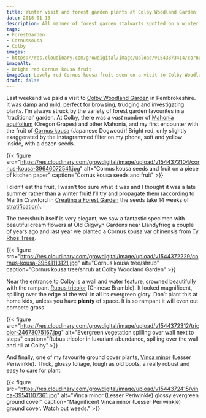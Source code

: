 ```yaml
---
title: Winter visit and forest garden plants at Colby Woodland Garden
date: 2018-01-13
description: All manner of forest garden stalwarts spotted on a winter visit to the National Trust Colby Woodland Garden near Amroth in Pembrokeshire
tags: 
- ForestGarden
- CornusKousa
- Colby
images: 
- https://res.cloudinary.com/growdigital/image/upload/v1543873414/cornus-kousa-fruit-39541199411.jpg
imageAlt: 
- Bright red Cornus kousa fruit
imageCap: Lovely red Cornus kousa fruit seen on a visit to Colby Woodland Garden
draft: false
---
```


Last weekend we paid a visit to [Colby Woodland Garden](https://www.nationaltrust.org.uk/colby-woodland-garden) in Pembrokeshire. It was damp and mild, perfect for browsing, trudging and investigating plants. I’m always struck by the variety of forest garden favourites in a ‘traditional’ garden. At Colby, there was a _vast_ number of [Mahonia aquifolium](http://www.pfaf.org/user/plant.aspx?latinname=mahonia+aquifolium) (Oregon Grapes) and other Mahonia, and my first encounter with the fruit of [Cornus kousa](http://www.pfaf.org/USER/Plant.aspx?LatinName=Cornus+kousa) (Japanese Dogwood)! Bright red, only slightly exaggerated by the instagrammed filter on my phone, soft and yellow inside, with a dozen seeds.

{{< figure src="https://res.cloudinary.com/growdigital/image/upload/v1544372104/cornus-kousa-39646072541.jpg" alt="Cornus kousa seeds and fruit on a piece of kitchen paper" caption="Cornus kousa seeds and fruit" >}}

I didn’t eat the fruit, I wasn’t too sure what it was and I thought it was a late summer rather than a winter fruit! I’ll try and propagate them (according to Martin Crawford in [Creating a Forest Garden](https://www.agroforestry.co.uk/product/creating-a-forest-garden-2/) the seeds take 14 weeks of [stratification](https://www.thespruce.com/stratification-seeds-into-thinking-its-winter-1403100)).

The tree/shrub itself is very elegant, we saw a fantastic specimen with beautiful cream flowers at Old Cilgwyn Gardens near Llandyfriog a couple of years ago and last year we planted a Cornus kousa var chinensis from [Ty Rhos Trees](http://www.tyrhostrees.co.uk).

{{< figure src="https://res.cloudinary.com/growdigital/image/upload/v1544372229/cornus-kousa-39541113121.jpg" alt="Cornus kousa tree/shrub" caption="Cornus kousa tree/shrub at Colby Woodland Garden" >}}

Near the entrance to Colby is a wall and water feature, crowned beautifully with the rampant [Rubus tricolor](http://www.pfaf.org/user/plant.aspx?LatinName=Rubus+tricolor) (Chinese Bramble). It looked magnificent, spilling over the edge of the wall in all its evergreen glory. Don’t plant this at home kids, unless you have **plenty** of space. It is so rampant it will even out compete grass.

{{< figure src="https://res.cloudinary.com/growdigital/image/upload/v1544372312/tricolor-24673075167.jpg" alt="Evergreen vegetation spilling over wall next to steps" caption="Rubus tricolor in luxuriant abundance, spilling over the wall and rill at Colby" >}}

And finally, one of my favourite ground cover plants, [Vinca minor](http://www.pfaf.org/user/plant.aspx?latinname=Vinca+minor) (Lesser Periwinkle). Thick, glossy foliage, tough as old boots, a really robust and easy to care for plant.

{{< figure src="https://res.cloudinary.com/growdigital/image/upload/v1544372415/vinca-39541107361.jpg" alt="Vinca minor (Lesser Periwinkle) glossy evergreen ground cover" caption="Magnificent Vinca minor (Lesser Periwinkle) ground cover. Watch out weeds." >}}

